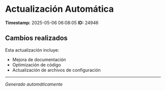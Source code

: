 # Actualización Automática

**Timestamp:** 2025-05-06 06:08:05
**ID:** 24946

## Cambios realizados

Esta actualización incluye:
- Mejora de documentación
- Optimización de código
- Actualización de archivos de configuración

---
*Generado automáticamente*
